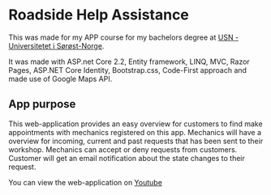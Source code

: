 # Roadside Help Assistance

This was made for my APP course for my bachelors degree at [USN - Universitetet i Sørøst-Norge](https://www.usn.no/english/).

It was made with ASP.net Core 2.2, Entity framework, LINQ, MVC, Razor Pages, ASP.NET Core Identity, Bootstrap.css, Code-First approach and made use of Google Maps API.

## App purpose
This web-application provides an easy overview for customers to find make appointments with mechanics registered on this app.
Mechanics will have a overview for incoming, current and past requests that has been sent to their workshop.
Mechanics can accept or deny requests from customers. Customer will get an email notification about the state changes to their request.

You can view the web-application on [Youtube](https://www.youtube.com/watch?v=7zenvfL_sCo/)
